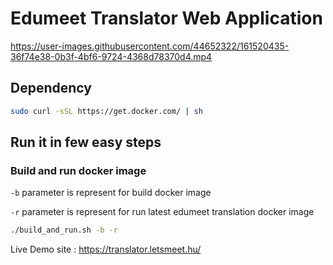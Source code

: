# Edumeet Translator Web Application

https://user-images.githubusercontent.com/44652322/161520435-36f74e38-0b3f-4bf6-9724-4368d78370d4.mp4

## Dependency
```sh
sudo curl -sSL https://get.docker.com/ | sh
```
## Run it in few easy steps
### Build and run docker image
`-b` parameter is represent for build docker image

`-r` parameter is represent for run latest edumeet translation docker image

```sh
./build_and_run.sh -b -r
```
Live Demo site : https://translator.letsmeet.hu/
